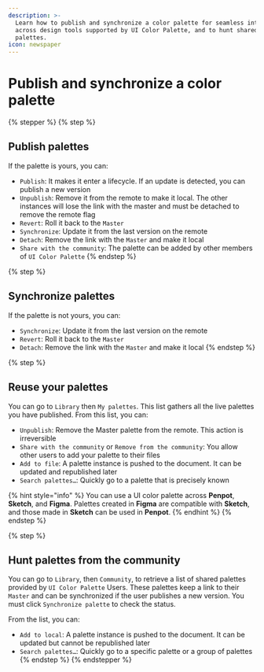 ```yaml
---
description: >-
  Learn how to publish and synchronize a color palette for seamless integration
  across design tools supported by UI Color Palette, and to hunt shared
  palettes.
icon: newspaper
---
```


# Publish and synchronize a color palette

{% stepper %}
{% step %}
## Publish palettes

If the palette is yours, you can:

* `Publish`: It makes it enter a lifecycle. If an update is detected, you can publish a new version
* `Unpublish`: Remove it from the remote to make it local. The other instances will lose the link with the master and must be detached to remove the remote flag
* `Revert`: Roll it back to the `Master`
* `Synchronize`: Update it from the last version on the remote
* `Detach`: Remove the link with the `Master` and make it local
* `Share with the community`: The palette can be added by other members of `UI Color Palette`
{% endstep %}

{% step %}
## Synchronize palettes

If the palette is not yours, you can:

* `Synchronize`: Update it from the last version on the remote
* `Revert`: Roll it back to the `Master`
* `Detach`: Remove the link with the `Master` and make it local
{% endstep %}

{% step %}
## Reuse your palettes&#x20;

You can go to `Library` then `My palettes`. This list gathers all the live palettes you have published. From this list, you can:

* `Unpublish`: Remove the Master palette from the remote. This action is irreversible
* `Share with the community` or `Remove from the community`: You allow other users to add your palette to their files
* `Add to file`: A palette instance is pushed to the document. It can be updated and republished later
* `Search palettes…`: Quickly go to a palette that is precisely known

{% hint style="info" %}
You can use a UI color palette across **Penpot**, **Sketch**, and **Figma**. Palettes created in **Figma** are compatible with **Sketch**, and those made in **Sketch** can be used in **Penpot**.
{% endhint %}
{% endstep %}

{% step %}
## Hunt palettes from the community&#x20;

You can go to `Library`, then `Community`, to retrieve a list of shared palettes provided by `UI Color Palette` Users. These palettes keep a link to their `Master` and can be synchronized if the user publishes a new version. You must click `Synchronize palette` to check the status.

From the list, you can:

* `Add to local`: A palette instance is pushed to the document. It can be updated but cannot be republished later
* `Search palettes…`: Quickly go to a specific palette or a group of palettes
{% endstep %}
{% endstepper %}
